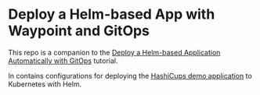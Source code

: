 # Deploy a Helm-based App with Waypoint and GitOps

This repo is a companion to the [Deploy a Helm-based Application Automatically with GitOps](https://learn.hashicorp.com//tutorials/waypoint/gitops-helm-deployment) tutorial.

In contains configurations for deploying the [HashiCups demo application](https://github.com/hashicorp-demoapp) to Kubernetes with Helm.